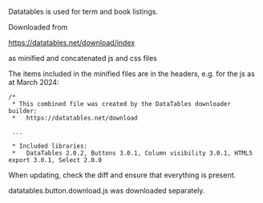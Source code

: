 Datatables is used for term and book listings.

Downloaded from

https://datatables.net/download/index

as minified and concatenated js and css files


The items included in the minified files are in the headers, e.g. for the js as at March 2024:

```
/*
 * This combined file was created by the DataTables downloader builder:
 *   https://datatables.net/download
 
 ...

 * Included libraries:
 *   DataTables 2.0.2, Buttons 3.0.1, Column visibility 3.0.1, HTML5 export 3.0.1, Select 2.0.0
 ```

When updating, check the diff and ensure that everything is present.


datatables.button.download.js was downloaded separately.